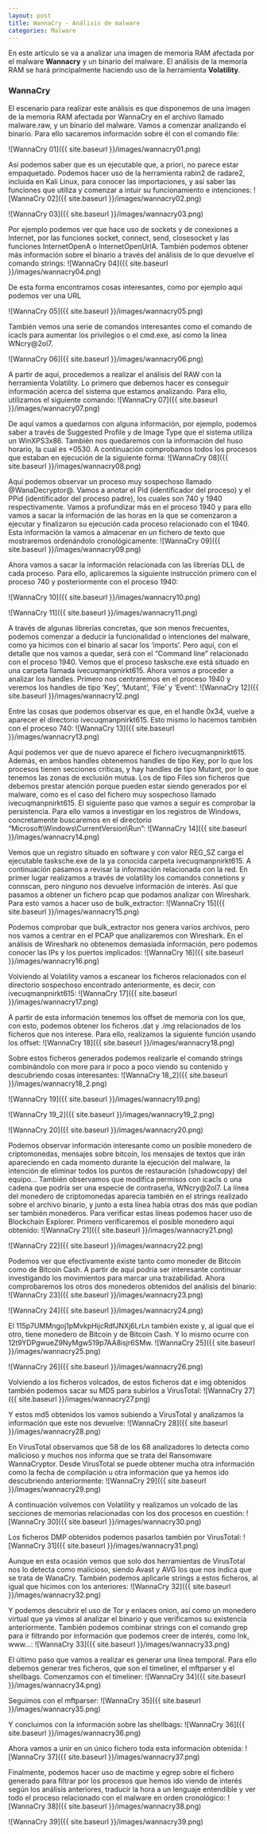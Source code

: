 ```yaml
---
layout: post
title: WannaCry - Análisis de malware
categories: Malware
---
```


En este artículo se va a analizar una imagen de memoria RAM afectada por el malware **Wannacry** y un binario del malware. El análisis de la memoria RAM se hará principalmente haciendo uso de la herramienta **Volatility**.

### WannaCry

El escenario para realizar este análisis es que disponemos de una imagen de la memoria RAM afectada por WannaCry en el archivo llamado malware.raw, y un binario del malware.
Vamos a comenzar analizando el binario. Para ello sacaremos información sobre él con el comando file:

![WannaCry 01]({{ site.baseurl }}/images/wannacry01.png)

Así podemos saber que es un ejecutable que, a priori, no parece estar empaquetado.
Podemos hacer uso de la herramienta rabin2 de radare2, incluida en Kali Linux, para conocer las importaciones, y así saber las funciones que utiliza y comenzar a intuir su funcionamiento e intenciones:
![WannaCry 02]({{ site.baseurl }}/images/wannacry02.png)

![WannaCry 03]({{ site.baseurl }}/images/wannacry03.png)

Por ejemplo podemos ver que hace uso de sockets y de conexiones a Internet, por las funciones socket, connect, send, closesocket y las funciones InternetOpenA o InternetOpenUrlA.
También podemos obtener más información sobre el binario a través del análisis de lo que devuelve el comando strings:
![WannaCry 04]({{ site.baseurl }}/images/wannacry04.png)

De esta forma encontramos cosas interesantes, como por ejemplo aquí podemos ver una URL

![WannaCry 05]({{ site.baseurl }}/images/wannacry05.png)

También vemos una serie de comandos interesantes como el comando de icacls para aumentar los privilegios o el cmd.exe, así como la línea WNcry@2ol7.

![WannaCry 06]({{ site.baseurl }}/images/wannacry06.png)

A partir de aquí, procedemos a realizar el análisis del RAW con la herramienta Volatility.
Lo primero que debemos hacer es conseguir información acerca del sistema que estamos analizando. Para ello, utilizamos el siguiente comando:
![WannaCry 07]({{ site.baseurl }}/images/wannacry07.png)

De aquí vamos a quedarnos con alguna información, por ejemplo, podemos saber a través de Suggested Profile y de Image Type que el sistema utiliza un WinXPS3x86. También nos quedaremos con la información del huso horario, la cual es +0530.
A continuación comprobamos todos los procesos que estaban en ejecución de la siguiente forma:
![WannaCry 08]({{ site.baseurl }}/images/wannacry08.png)

Aquí podemos observar un proceso muy sospechoso llamado @WanaDecryptor@. Vamos a anotar el Pid (identificador del proceso) y el PPid (identificador del proceso padre), los cuales son 740 y 1940 respectivamente.
Vamos a profundizar más en el proceso 1940 y para ello vamos a sacar la información de las horas en la que se comenzaron a ejecutar y finalizaron su ejecución cada proceso relacionado con el 1940. Esta información la vamos a almacenar en un fichero de texto que mostraremos ordenándolo cronológicamente:
![WannaCry 09]({{ site.baseurl }}/images/wannacry09.png)

Ahora vamos a sacar la información relacionada con las librerías DLL de cada proceso. Para ello, aplicaremos la siguiente instrucción primero con el proceso 740 y posteriormente con el proceso 1940:

![WannaCry 10]({{ site.baseurl }}/images/wannacry10.png)

![WannaCry 11]({{ site.baseurl }}/images/wannacry11.png)

A través de algunas librerías concretas, que son menos frecuentes, podemos comenzar a deducir la funcionalidad o intenciones del malware, como ya hicimos con el binario al sacar los ‘imports’. Pero aquí, con el detalle que nos vamos a quedar, será con el “Command line” relacionado con el proceso 1940. Vemos que el proceso tasksche.exe está situado en una carpeta llamada ivecuqmanpnirkt615.
Ahora vamos a proceder a analizar los handles. Primero nos centraremos en el proceso 1940 y veremos los handles de tipo ‘Key’, ‘Mutant’, ‘File’ y ‘Event’:
![WannaCry 12]({{ site.baseurl }}/images/wannacry12.png)

Entre las cosas que podemos observar es que, en el handle 0x34, vuelve a aparecer el directorio ivecuqmanpnirkt615.
Esto mismo lo hacemos también con el proceso 740:
![WannaCry 13]({{ site.baseurl }}/images/wannacry13.png)

Aquí podemos ver que de nuevo aparece el fichero ivecuqmanpnirkt615. Además, en ambos handles obtenemos handles de tipo Key, por lo que los procesos tienen secciones críticas, y hay handles de tipo Mutant, por lo que tenemos las zonas de exclusión mutua. Los de tipo Files son ficheros que debemos prestar atención porque pueden estar siendo generados por el malware, como es el caso del fichero muy sospechoso llamado ivecuqmanpnirkt615.
El siguiente paso que vamos a seguir es comprobar la persistencia. Para ello vamos a investigar en los registros de Windows, concretamente buscaremos en el directorio “Microsoft\Windows\CurrentVersion\Run”:
![WannaCry 14]({{ site.baseurl }}/images/wannacry14.png)

Vemos que un registro situado en software y con valor REG_SZ carga el ejecutable tasksche.exe de la ya conocida carpeta ivecuqmanpnirkt615.
A continuación pasamos a revisar la información relacionada con la red. En primer lugar realizamos a través de volatility los comandos connetions y connscan, pero ninguno nos devuelve información de interés. Así que pasamos a obtener un fichero pcap que podamos analizar con Wireshark. Para esto vamos a hacer uso de bulk_extractor:
![WannaCry 15]({{ site.baseurl }}/images/wannacry15.png)

Podemos comprobar que bulk_extractor nos genera varios archivos, pero nos vamos a centrar en el PCAP que analizaremos con Wireshark. En el análisis de Wireshark no obtenemos demasiada información, pero podemos conocer las IPs y los puertos implicados:
![WannaCry 16]({{ site.baseurl }}/images/wannacry16.png)

Volviendo al Volatility vamos a escanear los ficheros relacionados con el directorio sospechoso encontrado anteriormente, es decir, con ivecuqmanpnirkt615:
![WannaCry 17]({{ site.baseurl }}/images/wannacry17.png)

A partir de esta información tenemos los offset de memoria con los que, con esto, podemos obtener los ficheros .dat y .img relacionados de los ficheros que nos interese. Para ello, realizamos la siguiente función usando los offset:
![WannaCry 18]({{ site.baseurl }}/images/wannacry18.png)

Sobre estos ficheros generados podemos realizarle el comando strings combinándolo con more para ir poco a poco viendo su contenido y descubriendo cosas interesantes:
![WannaCry 18_2]({{ site.baseurl }}/images/wannacry18_2.png)

![WannaCry 19]({{ site.baseurl }}/images/wannacry19.png)

![WannaCry 19_2]({{ site.baseurl }}/images/wannacry19_2.png)

![WannaCry 20]({{ site.baseurl }}/images/wannacry20.png)

Podemos observar información interesante como un posible monedero de criptomonedas, mensajes sobre bitcoin, los mensajes de textos que irán apareciendo en cada momento durante la ejecución del malware, la intención de eliminar todos los puntos de restauración (shadowcopy) del equipo… También observamos que modifica permisos con icacls o una cadena que podría ser una especie de contraseña, WNcry@2ol7.
La línea del monedero de criptomonedas aparecía también en el strings realizado sobre el archivo binario, y junto a esta línea había otras dos más que podían ser también monederos. Para verificar estas líneas podemos hacer uso de Blockchain Explorer. Primero verificaremos el posible monedero aquí obtenido:
![WannaCry 21]({{ site.baseurl }}/images/wannacry21.png)

![WannaCry 22]({{ site.baseurl }}/images/wannacry22.png)

Podemos ver que efectivamente existe tanto como moneder de Bitcoin como de Bitcoin Cash. A partir de aquí podría ser interesante continuar investigando los movimientos para marcar una trazabilidad. Ahora comprobaremos los otros dos monederos obtenidos del análisis del binario:
![WannaCry 23]({{ site.baseurl }}/images/wannacry23.png)

![WannaCry 24]({{ site.baseurl }}/images/wannacry24.png)

El 115p7UMMngoj1pMvkpHijcRdfJNXj6LrLn también existe y, al igual que el otro, tiene monedero de Bitcoin y de Bitcoin Cash. Y lo mismo ocurre con 12t9YDPgwueZ9NyMgw519p7AA8isjr6SMw.
![WannaCry 25]({{ site.baseurl }}/images/wannacry25.png)

![WannaCry 26]({{ site.baseurl }}/images/wannacry26.png)

Volviendo a los ficheros volcados, de estos ficheros dat e img obtenidos también podemos sacar su MD5 para subirlos a VirusTotal:
![WannaCry 27]({{ site.baseurl }}/images/wannacry27.png)

Y estos md5 obtenidos los vamos subiendo a VirusTotal y analizamos la información que este nos devuelve:
![WannaCry 28]({{ site.baseurl }}/images/wannacry28.png)

En VirusTotal observamos que 58 de los 68 analizadores lo detecta como malicioso y muchos nos informa que se trata del Ransomware WannaCryptor. Desde VirusTotal se puede obtener mucha otra información como la fecha de compilación u otra información que ya hemos ido descubriendo anteriormente:
![WannaCry 29]({{ site.baseurl }}/images/wannacry29.png)

A continuación volvemos con Volatility y realizamos un volcado de las secciones de memorias relacionadas con los dos procesos en cuestión:
![WannaCry 30]({{ site.baseurl }}/images/wannacry30.png)

Los ficheros DMP obtenidos podemos pasarlos también por VirusTotal:
![WannaCry 31]({{ site.baseurl }}/images/wannacry31.png)

Aunque en esta ocasión vemos que solo dos herramientas de VirusTotal nos lo detecta como malicioso, siendo Avast y AVG los que nos indica que se trata de WanaCry.
También podemos aplicarle strings a estos ficheros, al igual que hicimos con los anteriores:
![WannaCry 32]({{ site.baseurl }}/images/wannacry32.png)

Y podemos descubrir el uso de Tor y enlaces onion, así como un monedero virtual que ya vimos al analizar el binario y que verificamos su existencia anteriormente. También podemos combinar strings con el comando grep para ir filtrando por información que podemos creer de interés, como lnk, www…:
![WannaCry 33]({{ site.baseurl }}/images/wannacry33.png)

El último paso que vamos a realizar es generar una línea temporal. Para ello debemos generar tres ficheros, que son el timeliner, el mftparser y el shellbags. Comenzamos con el timeliner:
![WannaCry 34]({{ site.baseurl }}/images/wannacry34.png)

Seguimos con el mftparser:
![WannaCry 35]({{ site.baseurl }}/images/wannacry35.png)

Y concluimos con la información sobre las shellbags:
![WannaCry 36]({{ site.baseurl }}/images/wannacry36.png)

Ahora vamos a unir en un único fichero toda esta información obtenida:
![WannaCry 37]({{ site.baseurl }}/images/wannacry37.png)

Finalmente, podemos hacer uso de mactime y egrep sobre el fichero generado para filtrar por los procesos que hemos ido viendo de interés según los análisis anteriores, traducir la hora a un lenguaje entendible y ver todo el proceso relacionado con el malware en orden cronológico:
![WannaCry 38]({{ site.baseurl }}/images/wannacry38.png)

![WannaCry 39]({{ site.baseurl }}/images/wannacry39.png)

